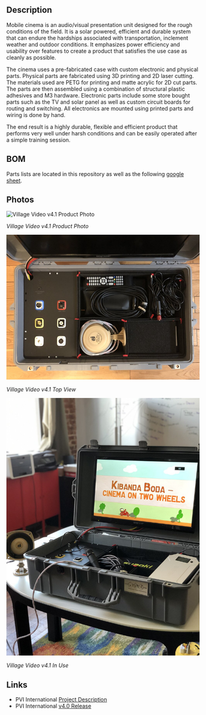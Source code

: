## Description

Mobile cinema is an audio/visual presentation unit designed for the rough conditions of the field. It is a solar powered, efficient and durable system that can endure the hardships associated with transportation, inclement weather and outdoor conditions. It emphasizes power efficiency and usability over features to create a product that satisfies the use case as cleanly as possible.

The cinema uses a pre-fabricated case with custom electronic and physical parts. Physical parts are fabricated using 3D printing and 2D laser cutting. The materials used are PETG for printing and matte acrylic for 2D cut parts. The parts are then assembled using a combination of structural plastic adhesives and M3 hardware. Electronic parts include some store bought parts such as the TV and solar panel as well as custom circuit boards for routing and switching. All electronics are mounted using printed parts and wiring is done by hand.

The end result is a highly durable, flexible and efficient product that performs very well under harsh conditions and can be easily operated after a simple training session.

## BOM

Parts lists are located in this repository as well as the following [google sheet](https://docs.google.com/spreadsheets/d/1YABbkeHETHl9nhduOOJQ0aeivhLUgdqu8qCclFDEOm0/edit?usp=sharing).

## Photos

![Village Video v4.1 Product Photo](/assets/case.png)

_Village Video v4.1 Product Photo_

![Village Video v4.1 Top View](/assets/case_top.jpg)

_Village Video v4.1 Top View_

![Village Video v4.1 In Use](/assets/case_side.jpg)

_Village Video v4.1 In Use_

## Links

- PVI International [Project Description](https://www.pvinternational.org/projects/kibanda-boda/)
- PVI International [v4.0 Release](https://www.pvinternational.org/news/pvi-launches-village-video-4-0/)
